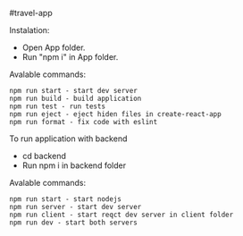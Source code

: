 #travel-app

Instalation:

-   Open App folder.
-   Run "npm i" in App folder.

Avalable commands:

	npm run start - start dev server
	npm run build - build application
	npm run test - run tests
	npm run eject - eject hiden files in create-react-app
	npm run format - fix code with eslint

To run application with backend

- cd backend
- Run npm i in backend folder

Avalable commands:

	npm run start - start nodejs
	npm run server - start dev server
	npm run client - start reqct dev server in client folder
	npm run dev - start both servers 
	